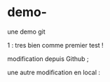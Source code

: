 # demo-
une demo git

1 : tres bien comme premier test !

modification depuis Github ;

une autre modification en local :
